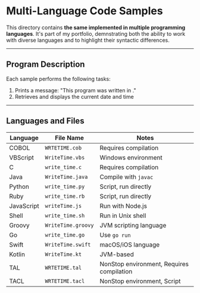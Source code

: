 # Multi-Language Code Samples

This directory contains **the same implemented in multiple programming languages**.
It's part of my portfolio, demnstrating both the ability to work with diverse languages and to highlight their syntactic differences.

---

## Program Description
Each sample performs the following tasks:
1. Prints a message: "This program was written in <language>."
2. Retrieves and displays the current date and time

---

## Languages and Files
| Language | File Name | Notes |
| -------- | --------- | ----- |
| COBOL    | `WRTETIME.cob`   | Requires compilation |
| VBScript | `WriteTime.vbs`  | Windows environment |
| C        | `write_time.c` | Requires compilation |
| Java     | `WriteTime.java` | Compile with `javac` |
| Python   | `write_time.py` | Script, run directly |
| Ruby     | `write_time.rb` | Script, run directly |
| JavaScript | `writeTime.js`| Run with Node.js |
| Shell    | `write_time.sh`  | Run in Unix shell |
| Groovy   | `WriteTime.groovy` | JVM scripting language |
| Go       | `write_time.go`  | Use `go run` |
| Swift    | `WriteTime.swift`| macOS/iOS language |
| Kotlin   | `WriteTime.kt`   | JVM-based |
| TAL      | `WRTETIME.tal`   | NonStop environment, Requires compilation |
| TACL     | `WRTETIME.tacl`  | NonStop environment, Script |
